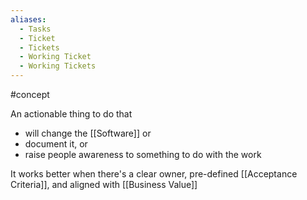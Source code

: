 ```yaml
---
aliases:
  - Tasks
  - Ticket
  - Tickets
  - Working Ticket
  - Working Tickets
---
```

#concept 

An actionable thing to do that

- will change the [[Software]] or
- document it, or
- raise people awareness to something to do with the work

It works better when there's a clear owner, pre-defined [[Acceptance Criteria]], and aligned with [[Business Value]]